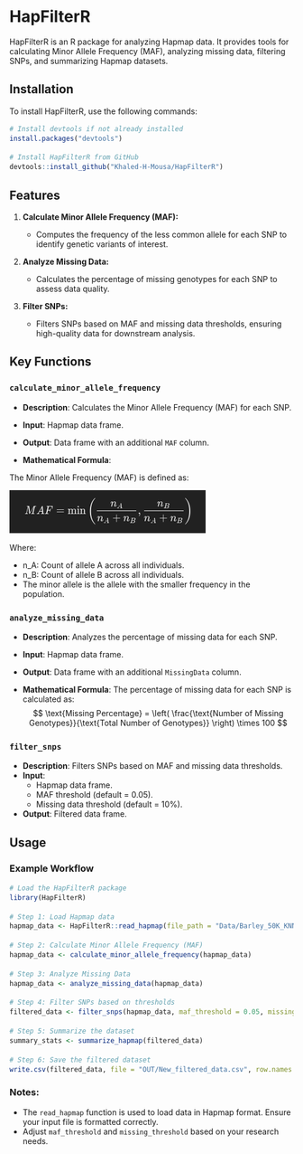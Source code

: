 # HapFilterR

HapFilterR is an R package for analyzing Hapmap data. It provides tools for calculating Minor Allele Frequency (MAF), analyzing missing data, filtering SNPs, and summarizing Hapmap datasets.

## Installation

To install HapFilterR, use the following commands:

```r
# Install devtools if not already installed
install.packages("devtools")

# Install HapFilterR from GitHub
devtools::install_github("Khaled-H-Mousa/HapFilterR")
```

## Features

1. **Calculate Minor Allele Frequency (MAF):**
   - Computes the frequency of the less common allele for each SNP to identify genetic variants of interest.

2. **Analyze Missing Data:**
   - Calculates the percentage of missing genotypes for each SNP to assess data quality.

3. **Filter SNPs:**
   - Filters SNPs based on MAF and missing data thresholds, ensuring high-quality data for downstream analysis.

## Key Functions

### `calculate_minor_allele_frequency`
- **Description**: Calculates the Minor Allele Frequency (MAF) for each SNP.
- **Input**: Hapmap data frame.
- **Output**: Data frame with an additional `MAF` column.

- **Mathematical Formula**:

The Minor Allele Frequency (MAF) is defined as:

![MAF Formula](https://github.com/Khaled-H-Mousa/HapFilterR/blob/main/MAF.png)

Where:
- n_A: Count of allele A across all individuals.
- n_B: Count of allele B across all individuals.
- The minor allele is the allele with the smaller frequency in the population.


### `analyze_missing_data`
- **Description**: Analyzes the percentage of missing data for each SNP.
- **Input**: Hapmap data frame.
- **Output**: Data frame with an additional `MissingData` column.

- **Mathematical Formula**:
  The percentage of missing data for each SNP is calculated as:
  $$
  \text{Missing Percentage} = \left( \frac{\text{Number of Missing Genotypes}}{\text{Total Number of Genotypes}} \right) \times 100
  $$

### `filter_snps`
- **Description**: Filters SNPs based on MAF and missing data thresholds.
- **Input**:
  - Hapmap data frame.
  - MAF threshold (default = 0.05).
  - Missing data threshold (default = 10%).
- **Output**: Filtered data frame.

## Usage

### Example Workflow

```r
# Load the HapFilterR package
library(HapFilterR)

# Step 1: Load Hapmap data
hapmap_data <- HapFilterR::read_hapmap(file_path = "Data/Barley_50K_KNNimp.hmp.tsv")

# Step 2: Calculate Minor Allele Frequency (MAF)
hapmap_data <- calculate_minor_allele_frequency(hapmap_data)

# Step 3: Analyze Missing Data
hapmap_data <- analyze_missing_data(hapmap_data)

# Step 4: Filter SNPs based on thresholds
filtered_data <- filter_snps(hapmap_data, maf_threshold = 0.05, missing_threshold = 10)

# Step 5: Summarize the dataset
summary_stats <- summarize_hapmap(filtered_data)

# Step 6: Save the filtered dataset
write.csv(filtered_data, file = "OUT/New_filtered_data.csv", row.names = FALSE)
```

### Notes:
- The `read_hapmap` function is used to load data in Hapmap format. Ensure your input file is formatted correctly.
- Adjust `maf_threshold` and `missing_threshold` based on your research needs.
